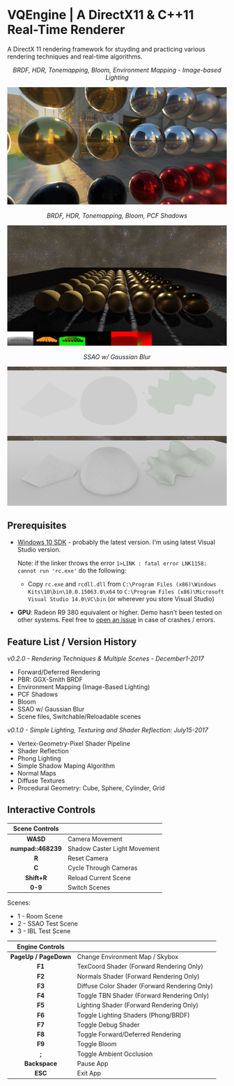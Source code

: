 # VQEngine | A DirectX11 & C++11 Real-Time Renderer

A DirectX 11 rendering framework for stuyding and practicing various rendering techniques and real-time algorithms. 


<center><i>BRDF, HDR, Tonemapping, Bloom, Environment Mapping - Image-based Lighting</i></center>

![](Data/Screenshots/IBL_la.PNG)

<center><i>BRDF, HDR, Tonemapping, Bloom, PCF Shadows</i></center>

![](Data/Screenshots/space_gold.PNG)

<center><i>SSAO w/ Gaussian Blur</i></center>

![](Data/Screenshots/SSAO_GaussianBlur.PNG)


## Prerequisites

 - [Windows 10 SDK](https://developer.microsoft.com/en-us/windows/downloads/windows-10-sdk) - probably the latest version. I'm using latest Visual Studio version.
  
   Note: if the linker throws the error `1>LINK : fatal error LNK1158: cannot run 'rc.exe'` do the following:
   - Copy `rc.exe` and `rcdll.dll` 
   from `C:\Program Files (x86)\Windows Kits\10\bin\10.0.15063.0\x64` to `C:\Program Files (x86)\Microsoft Visual Studio 14.0\VC\bin` (or wherever you store Visual Studio)
 
- **GPU**: Radeon R9 380 equivalent or higher. Demo hasn't been tested on other systems. Feel free to [open an issue](https://github.com/vilbeyli/VQEngine/issues) in case of crashes / errors.

 ## Feature List / Version History

 *v0.2.0 - Rendering Techniques & Multiple Scenes - December1-2017*
 - Forward/Deferred Rendering
 - PBR: GGX-Smith BRDF
 - Environment Mapping (Image-Based Lighting)
 - PCF Shadows
 - Bloom
 - SSAO w/ Gaussian Blur
 - Scene files, Switchable/Reloadable scenes

*v0.1.0 - Simple Lighting, Texturing and Shader Reflection: July15-2017*
 - Vertex-Geometry-Pixel Shader Pipeline
 - Shader Reflection
 - Phong Lighting
 - Simple Shadow Maping Algorithm
 - Normal Maps
 - Diffuse Textures
 - Procedural Geometry: Cube, Sphere, Cylinder, Grid
  
## Interactive Controls

| Scene Controls |  |
| :---: | :--- |
| **WASD** |	Camera Movement |
| **numpad::468239** |	Shadow Caster Light Movement |
| **R** | Reset Camera |
| **C** | Cycle Through Cameras |
| **Shift+R** |	Reload Current Scene |
| **0-9** |	Switch Scenes |

Scenes:
 - 1 - Room Scene
 - 2 - SSAO Test Scene
 - 3 - IBL Test Scene


| Engine Controls |  |
| :---: | :--- |
| **PageUp / PageDown** | Change Environment Map / Skybox |
| **F1** |	TexCoord Shader (Forward Rendering Only) |
| **F2** |	Normals Shader (Forward Rendering Only) |
| **F3** |	Diffuse Color Shader (Forward Rendering Only) |
| **F4** |	Toggle TBN Shader (Forward Rendering Only) |
| **F5** |	Lighting Shader (Forward Rendering Only) |
| **F6** |	Toggle Lighting Shaders (Phong/BRDF) |
| **F7** |	Toggle Debug Shader |
| **F8** |	Toggle Forward/Deferred Rendering |
| **F9** |	Toggle Bloom |
| **;** |	Toggle Ambient Occlusion |
| **Backspace** | Pause App |
| **ESC** |	Exit App |
